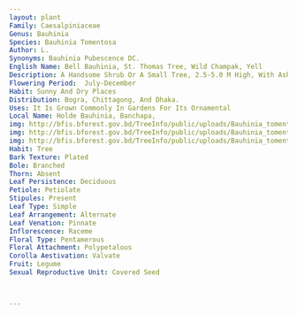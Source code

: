 ```yaml
---
layout: plant
Family: Caesalpiniaceae
Genus: Bauhinia
Species: Bauhinia Tomentosa
Author: L.
Synonyms: Bauhinia Pubescence DC.
English Name: Bell Bauhinia, St. Thomas Tree, Wild Champak, Yell
Description: A Handsome Shrub Or A Small Tree, 2.5-5.0 M High, With Ash-coloured Bark And Slender, Zig-zag Downy Branches. Leaves Broader Than Long, Stipules 3-5 Mm Long, Subulate, Setaceous, Pubescent, Lamina 2.5-5.0 Ã— 4.5-6.5 Cm, Bilobed, Divided Less Than Half Way Down Into Two Rounded Lobes, Coriaceous, 7-9 Nerved From The Base, Shining And Glabrous Above, Whitish Tomentose Beneath, With Conspicuous Reticulation, Petioles 0.5-0.8 Cm Long, Slender, Swollen At Both Ends. Flowers Large, Sulphur-yellow, Up To 10 Cm Across, On Short Peduncle In Pairs, Sometimes 1-3 Together, Drooping, Each Pedicel Bearing A Pair Of Subulate, Persistent Linear Bracts, 1.0-2.2 Cm Long, Bracteoles 3 Mm Long. Calyx Spathaceous, 1.5-2.0 Cm Long, Velvety, Appressed Pubescent And 2 Small Teeth At The Apex In Bud, Splitting Down On One Side When The Flower Opens. Petals Lemon-yellow, 3-5 Ã— 1.8-2.5 Cm, Ovate-spathulate Or Elliptic-oblong, Not Clawed, Conspicuously Veined, Upper Petal With A Purple To Red Blotch On The Inner Surface At The Base. Stamens 10, Nearly Free, Arising From The Lip Of The Calyx Tube, All Fertile, Anthers Sagittate. Ovary Distinctly Stipitate, Seated On Gynophore, Densely Tomentose, Style Up To 2 Cm Long, Straight, Stigma Peltate. Fruit A Pod, 10-15 Ã— 1-2 Cm, Linear-oblong, Stalked, Tomentose, Glabrous When Ripe, Rather Woody, Dehiscent. Seeds 6-10 Per Pod, Oblong, Rounded At The Apex, Blackish-brown.
Flowering Period:  July-December
Habit: Sunny And Dry Places
Distribution: Bogra, Chittagong, And Dhaka.
Uses: It Is Grown Commonly In Gardens For Its Ornamental
Local Name: Holde Bauhinia, Banchapa, 
img: http://bfis.bforest.gov.bd/TreeInfo/public/uploads/Bauhinia_tomentosa.jpg
img: http://bfis.bforest.gov.bd/TreeInfo/public/uploads/Bauhinia_tomentosa1.jpg
img: http://bfis.bforest.gov.bd/TreeInfo/public/uploads/Bauhinia_tomentosa2.jpg
Habit: Tree
Bark Texture: Plated
Bole: Branched
Thorn: Absent
Leaf Persistence: Deciduous
Petiole: Petiolate
Stipules: Present
Leaf Type: Simple
Leaf Arrangement: Alternate
Leaf Venation: Pinnate
Inflorescence: Raceme
Floral Type: Pentamerous
Floral Attachment: Polypetalous
Corolla Aestivation: Valvate
Fruit: Legume
Sexual Reproductive Unit: Covered Seed



---
```


